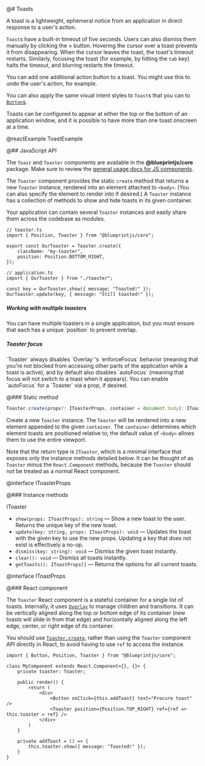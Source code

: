 @# Toasts

A toast is a lightweight, ephemeral notice from an application in direct response to a user's action.

`Toast`s have a built-in timeout of five seconds. Users can also dismiss them manually by clicking the &times; button.
Hovering the cursor over a toast prevents it from disappearing. When the cursor leaves the toast, the toast's timeout restarts.
Similarly, focusing the toast (for example, by hitting the `tab` key) halts the timeout, and blurring restarts the timeout.

You can add one additional action button to a toast. You might use this to undo the user's action, for example.

You can also apply the same visual intent styles to `Toast`s that you can to [`Button`s](#core/components/button.css-api).

Toasts can be configured to appear at either the top or the bottom of an application window, and it is possible to
have more than one toast onscreen at a time.

@reactExample ToastExample

@## JavaScript API

The `Toast` and `Toaster` components are available in the __@blueprintjs/core__ package.
Make sure to review the [general usage docs for JS components](#blueprint.usage).

The `Toaster` component provides the static `create` method that returns a new `Toaster` instance, rendered into an
element attached to `<body>`. (You can also specify the element to render into if desired.) A `Toaster` instance
has a collection of methods to show and hide toasts in its given container.

Your application can contain several `Toaster` instances and easily share them across the codebase as modules.

```tsx
// toaster.ts
import { Position, Toaster } from "@blueprintjs/core";

export const OurToaster = Toaster.create({
    className: "my-toaster",
    position: Position.BOTTOM_RIGHT,
});
```

```tsx
// application.ts
import { OurToaster } from "./toaster";

const key = OurToaster.show({ message: "Toasted!" });
OurToaster.update(key, { message: "Still toasted!" });
```

<div class="pt-callout pt-intent-primary pt-icon-info-sign">
    <h5>Working with multiple toasters</h5>
    You can have multiple toasters in a single application, but you must ensure that each has a unique
    `position` to prevent overlap.
</div>

<div class="pt-callout pt-intent-primary pt-icon-info-sign">
    <h5>Toaster focus</h5>
    `Toaster` always disables `Overlay`'s `enforceFocus` behavior (meaning that you're not blocked
    from accessing other parts of the application while a toast is active), and by default also
    disables `autoFocus` (meaning that focus will not switch to a toast when it appears). You can
    enable `autoFocus` for a `Toaster` via a prop, if desired.
</div>

@### Static method

```ts
Toaster.create(props?: IToasterProps, container = document.body): IToaster
```

Create a new `Toaster` instance. The `Toaster` will be rendered into a new element appended to the
given `container`. The `container` determines which element toasts are positioned relative to; the
default value of `<body>` allows them to use the entire viewport.

Note that the return type is `IToaster`, which is a minimal interface that exposes only the instance
methods detailed below. It can be thought of as `Toaster` minus the `React.Component` methods,
because the `Toaster` should not be treated as a normal React component.

@interface IToasterProps

@### Instance methods

<div class="docs-interface-name">IToaster</div>

- `show(props: IToastProps): string` — Show a new toast to the user.
Returns the unique key of the new toast.
- `update(key: string, props: IToastProps): void` —
Updates the toast with the given key to use the new props.
Updating a key that does not exist is effectively a no-op.
- `dismiss(key: string): void` — Dismiss the given toast instantly.
- `clear(): void` — Dismiss all toasts instantly.
- `getToasts(): IToastProps[]` — Returns the options for all current toasts.

@interface IToastProps

@### React component

The `Toaster` React component is a stateful container for a single list of toasts. Internally, it
uses [`Overlay`](#core/components/overlay) to manage children and transitions. It can be vertically
aligned along the top or bottom edge of its container (new toasts will slide in from that edge) and
horizontally aligned along the left edge, center, or right edge of its container.

You should use [`Toaster.create`](#core/components/toast.static-method), rather than using the
`Toaster` component API directly in React, to avoid having to use `ref` to access the instance.

```tsx
import { Button, Position, Toaster } from "@blueprintjs/core";

class MyComponent extends React.Component<{}, {}> {
    private toaster: Toaster;

    public render() {
        return (
            <div>
                <Button onClick={this.addToast} text="Procure toast" />
                <Toaster position={Position.TOP_RIGHT} ref={ref => this.toaster = ref} />
            </div>
        )
    }

    private addToast = () => {
        this.toaster.show({ message: "Toasted!" });
    }
}
```
